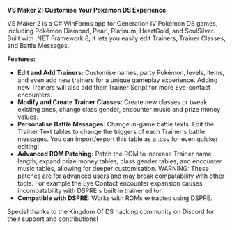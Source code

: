 **VS Maker 2: Customise Your Pokémon DS Experience**

VS Maker 2 is a C# WinForms app for Generation IV Pokémon DS games, including Pokémon Diamond, Pearl, Platinum, HeartGold, and SoulSilver. Built with .NET Framework 8, it lets you easily edit Trainers, Trainer Classes, and Battle Messages.

**Features:**

- **Edit and Add Trainers:** Customise names, party Pokémon, levels, items, and even add new trainers for a unique gameplay experience. Adding new Trainers will also add their Trainer Script for more Eye-contact encounters.
- **Modify and Create Trainer Classes:** Create new classes or tweak existing ones, change class gender, encounter music and prize money values.
- **Personalise Battle Messages:** Change in-game battle texts. Edit the Trainer Text tables to change the triggers of each Trainer's battle messages. You can import/export this table as a .csv for even quicker editing!
- **Advanced ROM Patching:** Patch the ROM to increase Trainer name length, expand prize money tables, class gender tables, and encounter music tables, allowing for deeper customisation. WARNING: These patches are for advanced users and may break compatability with other tools. For example the Eye Contact encounter expansion causes incompatability with DSPRE's built in trainer editor.
- **Compatible with DSPRE:** Works with ROMs extracted using DSPRE.

Special thanks to the Kingdom Of DS hacking community on Discord for their support and contributions!

